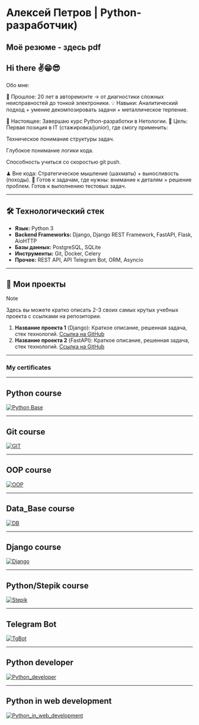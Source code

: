 # Алексей Петров | Python-разработчик)

## Моё резюме - здесь pdf

## Hi there ✌️😁😎
Обо мне:

🔧 Прошлое: 20 лет в авторемонте → от диагностики сложных неисправностей до тонкой электроники.
💡 Навыки: Аналитический подход + умение декомпозировать задачи + металлическое терпение.

🐍 Настоящее: Завершаю курс Python-разработки в Нетологии.
🚀 Цель: Первая позиция в IT (стажировка/junior), где смогу применить:

Техническое понимание структуры задач.

Глубокое понимание логики кода.

Способность учиться со скоростью git push.

♟ Вне кода: Стратегическое мышление (шахматы) + выносливость (походы).
📩 Готов к задачам, где нужны: внимание к деталям × решение проблем.
Готов к выполнению тестовых задач.

---
## 🛠️ Технологический стек

*   **Язык:** Python 3
*   **Backend Frameworks:** Django, Django REST Framework, FastAPI, Flask, AioHTTP
*   **Базы данных:** PostgreSQL, SQLite
*   **Инструменты:** Git, Docker, Celery
*   **Прочее:** REST API, API Telegram Bot, ORM, Asyncio

---

## 📂 Мои проекты

> [!NOTE]
> Здесь вы можете кратко описать 2-3 своих самых крутых учебных проекта с ссылками на репозитории.

1.  **Название проекта 1** (Django): Краткое описание, решенная задача, стек технологий. [Ссылка на GitHub](...)
2.  **Название проекта 2** (FastAPI): Краткое описание, решенная задача, стек технологий. [Ссылка на GitHub](...)

---
### My certificates
---
## Python course

[![Python Base](certificates/Python_Base.png)](certificates/certificate(1).pdf)

---
## Git course

[![GIT](certificates/GIT.png)](certificates/certificate(2).pdf)

---
## OOP course

[![OOP](certificates/OOP_API.png)](certificates/certificate(3).pdf)

---
## Data_Base course

[![DB](certificates/Data_Bases.png)](certificates/certificate(4).pdf)

---
## Django course

[![Django](certificates/Django.png)](certificates/certificate(5).pdf)

---
## Python/Stepik course

[![Stepik](certificates/Stepik.png)](certificates/certificate(6).pdf)

---
## Telegram Bot

[![TgBot](certificates/Tg_Bot.png)](certificates/certificate_7.pdf) 

---
## Python developer

[![Python_developer](certificates/Python_developer.png)](certificates/certificate_8.pdf)

---
## Python in web development

[![Python_in_web_development](certificates/web_python.png)](certificates/certificate_9.pdf)






